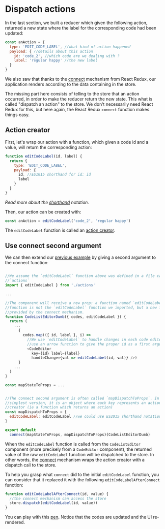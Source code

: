 # Dispatch actions

In the last section, we built a reducer which given the following action, returned a new state where the label for the corresponding code had been updated:

```javascript
const anAction = {
  type: 'EDIT_CODE_LABEL', //what kind of action happened
  payload: { //details about this action
    id: 'code_2', //which code are we dealing with ?
    label: 'regular happy' //the new label
  }
}
```

We also saw that thanks to the [connect](/react-redux/introduction-to-store.html#connect) mechanism from React Redux, our application renders according to the data containing in the store.

The missing part here consists of telling to the store that an action occurred, in order to make the reducer return the new state. This what is called "dispatch an action" to the store. We don't necessarily need React Redux for this, but here again, the React Redux `connect` function makes things easy.

## Action creator

First, let's wrap our action with a function, which given a code id and a value, will return the corresponding action:

```javascript
function editCodeLabel(id, label) {
  return {
    type: 'EDIT_CODE_LABEL',
    payload: {
      id, //ES1015 shorthand for id: id
      label
    }
  }
}
```

*Read more about the [shorthand](/javascript/syntax.md#shorthand-property-names) notation.*

Then, our action can be created with:

```javascript
const anAction = editCodeLabel('code_2', 'regular happy')
```

The `editCodeLabel` function is called an [action creator](http://redux.js.org/docs/basics/Actions.html#action-creators).

## Use connect second argument

We can then extend our [previous example](/react-redux/introduction-to-store.md) by giving a second argument to the connect function:

```javascript

//We assume the `editCodeLabel` function above was defined in a file called
//`actions`
import { editCodeLabel } from './actions'

...

//The component will receive a new prop: a function named `editCodeLabel`. This
//function is not the `editCodeLabel` function we imported, but a new function
//provided by the connect mechanism.
function CodeListEditorDumb({ codes, editCodeLabel }) {
  return (
    ...
      {
        codes.map(({ id, label }, i) => 
          //We use `editCodeLabel` to handle changes in each code editor, (we
          //use an arrow function to give the proper id as a first argument)
          <CodeEditor 
            key={id} label={label}
            handleChange={val => editCodeLabel(id, val)} />)    
      }
    ...
  )
}

const mapStateToProps = ...


//The connect second argument is often called `mapDispatchToProps`. In its
//simplest version, it is an object where each key represents an action
//creator (ie a function which returns an action)
const mapDispatchToProps = {
  editCodeLabel: editCodeLabel //we could use ES2015 shorthand notation
}

export default 
  connect(mapStateToProps, mapDispatchToProps)(CodeListEditorDumb)
```

When the `editCodeLabel` function is called from the `CodeListEditor` component (more precisely from a `CodeEditor` component), the returned value of the raw `editCodeLabel` function will be dispatched to the store. In other words, the [connect](https://github.com/reactjs/react-redux/blob/master/docs/api.md#connectmapstatetoprops-mapdispatchtoprops-mergeprops-options) mechanism wraps the action creator with a dispatch call to the store.

To help you grasp what `connect` did to the initial `editCodeLabel` function, you can consider that it replaced it with the following `editCodeLabelAfterConnect` function:

```javascript 
function editCodeLabelAfterConnect(id, value) {
  //the connect mechanism can access the store
  store.dispatch(editCodeLabel(id, value))
} 
```

You can play with this [pen](http://codepen.io/BoogalooJB/pen/ZLrYev). Notice that the codes are updated and the UI re-rendered.


<!-- Add script to embed codepens -->
<script async src="https://production-assets.codepen.io/assets/embed/ei.js"></script>
<p
  data-height="700"
  data-theme-id="dark"
  data-slug-hash="ZLrYev"
  data-default-tab="js,result"
  data-user="BoogalooJB"
  data-embed-version="2"
  data-pen-title="React and Redux within Pogues"
  class="codepen" />

